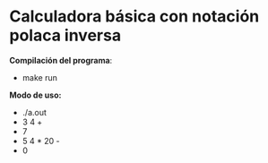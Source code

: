 # Calculadora básica con notación polaca inversa

**Compilación del programa**:

- make run

**Modo de uso:**
- ./a.out
- 3 4 +
- 7
- 5 4 * 20 -
- 0
